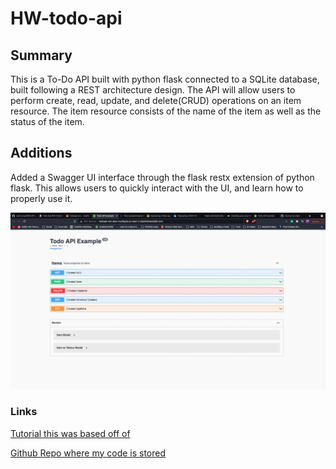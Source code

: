 # HW-todo-api

## Summary

This is a To-Do API built with python flask connected to a SQLite database, built following a REST architecture design. The API will allow users to perform create, read, update, and delete(CRUD) operations on an item resource. The item resource consists of the name of the item as well as the status of the item.

## Additions 

Added a Swagger UI interface through the flask restx extension of python flask. This allows users to quickly interact with the UI, and learn how to properly use it. 

![Deployment Image](Todo_app_success.png)

### Links
[Tutorial this was based off of](https://stackabuse.com/building-a-todo-app-with-flask-in-python/)

[Github Repo where my code is stored](https://github.com/zachcyrus/todo-list)
